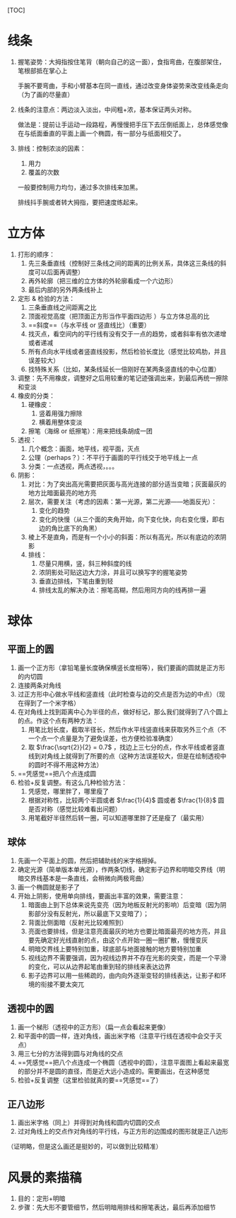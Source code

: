 [TOC]



# 线条



1. 握笔姿势：大拇指按住笔背（朝向自己的这一面），食指弯曲，在腹部架住，笔根部抵在掌心上

    手腕不要弯曲，手和小臂基本在同一直线，通过改变身体姿势来改变线条走向（为了画的尽量直）

2. 线条的注意点：两边淡入淡出，中间粗+浓，基本保证两头对称。

    做法是：提前让手运动一段路程，再慢慢把手压下去压倒纸面上，总体感觉像在与纸面垂直的平面上画一个椭圆，有一部分与纸面相交了。

3. 排线：控制浓淡的因素：

    1. 用力
    2. 覆盖的次数

    一般要控制用力均匀，通过多次排线来加黑。

    排线抖手腕或者转大拇指，要把速度练起来。



# 立方体

1. 打形的顺序：
    1. 先三条垂直线（控制好三条线之间的距离的比例关系，具体这三条线的斜度可以后面再调整）
    2. 再外轮廓（把三维的立方体的外轮廓看成一个六边形）
    3. 最后内部的另外两条线补上
2. 定形 $\&$ 检验的方法：
    1. 三条垂直线之间距离之比
    2. 顶面视觉高度（把顶面正方形当作平面四边形 ）与立方体总高的比
    3. ==斜度==（与水平线 or 竖直线比）（重要）
    4. 找灭点，看空间内的平行线有没有交于一点的趋势，或者斜率有依次递增或者递减
    5. 所有点向水平线或者竖直线投影，然后检验长度比（感觉比较鸡肋，并且误差较大）
    6. 找特殊关系（比如，某条线延长一倍刚好在某两条竖直线的中心位置）
3. 调整：先不用橡皮，调整好之后用较重的笔记迹强调出来，到最后再统一擦除和变淡
4. 橡皮的分类：
    1. 硬橡皮：
        1. 竖着用强力擦除
        2. 横着用整体变淡
    2. 擦笔（海绵 or 纸擦笔）：用来把线条胡成一团
5. 透视：
    1. 几个概念：画面，地平线，视平面，灭点
    2. 公理（perhaps？）：不平行于画面的平行线交于地平线上一点
    3. 分类：一点透视，两点透视，。。。
6. 阴影：
    1. 对比：为了突出高光需要把灰面与高光连接的部分适当变暗；灰面最灰的地方比暗面最亮的地方亮
    2. 层次，需要关注（考虑的因素：第一光源，第二光源——地面反光）：
        1. 变化的趋势
        2. 变化的快慢（从三个面的夹角开始，向下变化快，向右变化慢，即右边的角比底下的角黑）
    3. 棱上不是直角，而是有一个小小的斜面：所以有高光，所以有底边的浓阴影
    4. 排线：
        1. 尽量只用横，竖，斜三种斜度的线
        2. 浓阴影处可贴这边大力涂，并且可以换写字的握笔姿势
        3. 垂直边排线，下笔由重到轻
        4. 排线太乱的解决办法：擦笔高糊，然后用同方向的线再排一遍



# 球体



## 平面上的圆



1. 画一个正方形（拿铅笔量长度确保横竖长度相等），我们要画的圆就是正方形的内切圆
2. 连接两条对角线
3. 过正方形中心做水平线和竖直线（此时检查与边的交点是否为边的中点）（现在得到了一个米字格）
4. 在对角线上找到距离中心为半径的点，做好标记，那么我们就得到了八个圆上的点。作这个点有两种方法：
    1. 用笔比划长度，截取半径长，然后作水平线竖直线来获取另外三个点（不一个点一个点量是为了避免误差，也方便检验准确度）
    2. 取 $\frac{\sqrt{2}}{2} = 0.7$ ，找边上三七分的点，作水平线或者竖直线到对角线上就得到了所要的点（这种方法误差较大，但是在绘制透视中的圆时不得不用这种方法）
5. ==凭感觉==把八个点连成圆
6. 检验+反复调整。有这么几种检验方法：
    1. 凭感觉，哪里胖了，哪里瘦了
    2. 根据对称性，比较两个半圆或者 $\frac{1}{4}$ 圆或者 $\frac{1}{8}$ 圆是否对称（感觉比较难看出问题）
    3. 用笔截好半径然后转一圈，可以知道哪里胖了还是瘦了（最实用）



## 球体



1. 先画一个平面上的圆，然后把辅助线的米字格擦掉。
2. 确定光源（简单版本单光源），作两条切线，确定影子边界和明暗交界线（明暗交界线基本是一条直线，会稍微向两极弯曲）
3. 画一个椭圆就是影子了
4. 开始上阴影，使用单向排线，要画出丰富的效果，需要注意：
    1. 暗面由上到下总体来说先变亮（因为地板反射光的影响）后变暗（因为阴影部分没有反射光，所以最底下又变暗了）；
    2. 背面比侧面暗（反射光比较难照到）
    3. 亮面也要排线，但是注意亮面最灰的地方也要比暗面最亮的地方亮，并且要先确定好光线直射的点，由这个点开始一圈一圈扩散，慢慢变灰
    4. 明暗交界线上要特别加重，球底部与地面接触的地方要特别加重
    5. 视线边界不需要强调，因为视线边界并不存在光影的突变，而是一个平滑的变化，可以从边界起笔由重到轻的排线来表达边界
    6. 影子边界可以用一些稀疏的，由内向外逐渐变轻的排线表达，让影子和环境的衔接不要太突兀



## 透视中的圆



1. 画一个梯形（透视中的正方形）（扁一点会看起来更像）
2. 和平面中的圆一样，连对角线，画出米字格（注意平行线在透视中会交于灭点）
3. 用三七分的方法得到圆与对角线的交点
4. ==凭感觉==把八个点连成一个椭圆（透视中的圆），注意平面图上看起来最宽的部分并不是圆的直径，而是近大远小造成的。需要画出，在这种感觉
5. 检验+反复调整（这里检验就真的要==凭感觉==了）



## 正八边形



1. 画出米字格（同上）并得到对角线和圆内切圆的交点
2. 过对角线上的交点作对角线的平行线，与正方形的边围成的图形就是正八边形



（证明略，但是这么画还是挺妙的，可以做到比较精准）





# 风景的素描稿

1. 目的：定形+明暗
2. 步骤：先大形不要管细节，然后明暗用排线和擦笔表达，最后再添加细节